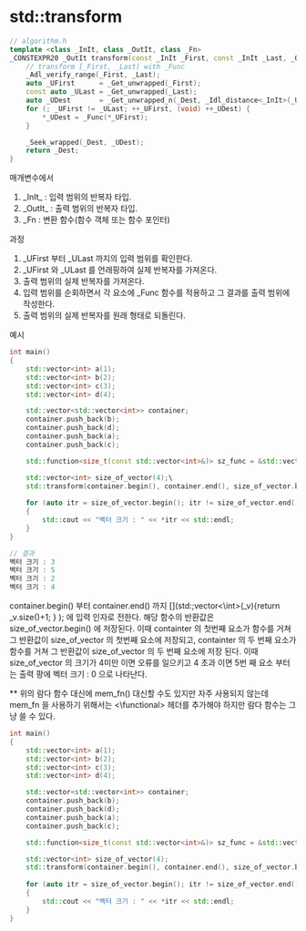 # std::transform

```c++
// algorithm.h
template <class _InIt, class _OutIt, class _Fn>
_CONSTEXPR20 _OutIt transform(const _InIt _First, const _InIt _Last, _OutIt _Dest, _Fn _Func) {
    // transform [_First, _Last) with _Func
    _Adl_verify_range(_First, _Last);
    auto _UFirst      = _Get_unwrapped(_First);
    const auto _ULast = _Get_unwrapped(_Last);
    auto _UDest       = _Get_unwrapped_n(_Dest, _Idl_distance<_InIt>(_UFirst, _ULast));
    for (; _UFirst != _ULast; ++_UFirst, (void) ++_UDest) {
        *_UDest = _Func(*_UFirst);
    }

    _Seek_wrapped(_Dest, _UDest);
    return _Dest;
}
```

매개변수에서
1. \_InIt_ : 입력 범위의 반복자 타입.
2. \_OutIt_ : 출력 범위의 반복자 타입.
3. \_Fn : 변환 함수(함수 객체 또는 함수 포인터)

과정
1. \_UFirst 부터 \_ULast 까지의 입력 범위를 확인한다. 
2. \_UFirst 와 \_ULast 를 언래핑하여 실제 반복자를 가져온다. 
3. 출력 범위의 실제 반복자를 가져온다. 
4. 입력 범위를 순회하면서 각 요소에 \_Func 함수를 적용하고 그 결과를 출력 범위에 작성한다.
5. 출력 범위의 실제 반복자를 원래 형태로 되돌린다.

예시
```c++
int main()
{
	std::vector<int> a(1);
	std::vector<int> b(2);
	std::vector<int> c(3);
	std::vector<int> d(4);

	std::vector<std::vector<int>> container;
	container.push_back(b);
	container.push_back(d);
	container.push_back(a);
	container.push_back(c);

	std::function<size_t(const std::vector<int>&)> sz_func = &std::vector<int>::size;

	std::vector<int> size_of_vector(4);\
	std::transform(container.begin(), container.end(), size_of_vector.begin(), [](std::vector<int> _v) {return _v.size() +1; });
	
	for (auto itr = size_of_vector.begin(); itr != size_of_vector.end(); ++itr)
	{
		std::cout << "벡터 크기 : " << *itr << std::endl;
	}
}

// 결과
벡터 크기 : 3
벡터 크기 : 5
벡터 크기 : 2
벡터 크기 : 4
```

container.begin() 부터 container.end() 까지 \[](std:;vector<\int>(\_v){return \_v.size()+1; } ); 에 입력 인자로 전한다. 해당 함수의 반환값은 size\_of\_vector.begin() 에 저장된다. 
이때 containter 의 첫번째 요소가 함수를 거쳐 그 반환값이 size\_of\_vector 의 첫번째 요소에 저장되고, containter 의 두 번째 요소가 함수를 거쳐 그 반환값이 size\_of\_vector 의 두 번째 요소에 저장 된다. 이때 size\_of\_vector 의 크기가 4미만 이면 오류를 일으키고 4 초과 이면 5번 째 요소 부터는 출력 팡에 벡터 크기 : 0 으로 나타난다.

** 위의 람다 함수 대신에 mem_fn() 대신할 수도 있지만 자주 사용되지 않는데 mem_fn 을 사용하기 위해서는 <\functional> 헤더를 추가해야 하지만 람다 함수는 그냥 쓸 수 있다.

```c++
int main()
{
	std::vector<int> a(1);
	std::vector<int> b(2);
	std::vector<int> c(3);
	std::vector<int> d(4);

	std::vector<std::vector<int>> container;
	container.push_back(b);
	container.push_back(d);
	container.push_back(a);
	container.push_back(c);

	std::function<size_t(const std::vector<int>&)> sz_func = &std::vector<int>::size;

	std::vector<int> size_of_vector(4);
	std::transform(container.begin(), container.end(), size_of_vector.begin(), std::mem_fn(&std::vector<int>::size));
	
	for (auto itr = size_of_vector.begin(); itr != size_of_vector.end(); ++itr)
	{
		std::cout << "벡터 크기 : " << *itr << std::endl;
	}
}
```
